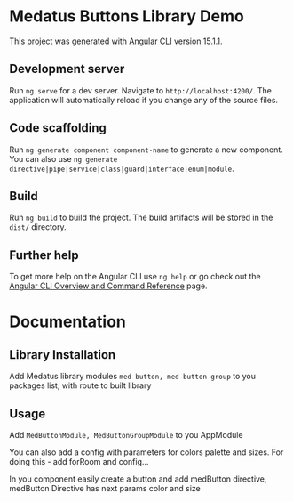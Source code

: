 # Medatus Buttons Library Demo

This project was generated with [Angular CLI](https://github.com/angular/angular-cli) version 15.1.1.

## Development server

Run `ng serve` for a dev server. Navigate to `http://localhost:4200/`. The application will automatically reload if you change any of the source files.

## Code scaffolding

Run `ng generate component component-name` to generate a new component. You can also use `ng generate directive|pipe|service|class|guard|interface|enum|module`.

## Build

Run `ng build` to build the project. The build artifacts will be stored in the `dist/` directory.

## Further help

To get more help on the Angular CLI use `ng help` or go check out the [Angular CLI Overview and Command Reference](https://angular.io/cli) page.

# Documentation

## Library Installation

Add Medatus library modules `med-button, med-button-group` to you packages list, with route to built library

## Usage
Add `MedButtonModule, MedButtonGroupModule` to you AppModule

You can also add a config with parameters for colors palette and sizes.
For doing this - add forRoom and config...

In you component easily create a button and add medButton directive, 
medButton Directive has next params color and size




